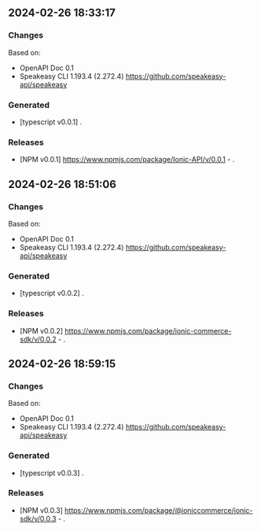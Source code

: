 

## 2024-02-26 18:33:17
### Changes
Based on:
- OpenAPI Doc 0.1 
- Speakeasy CLI 1.193.4 (2.272.4) https://github.com/speakeasy-api/speakeasy
### Generated
- [typescript v0.0.1] .
### Releases
- [NPM v0.0.1] https://www.npmjs.com/package/Ionic-API/v/0.0.1 - .

## 2024-02-26 18:51:06
### Changes
Based on:
- OpenAPI Doc 0.1 
- Speakeasy CLI 1.193.4 (2.272.4) https://github.com/speakeasy-api/speakeasy
### Generated
- [typescript v0.0.2] .
### Releases
- [NPM v0.0.2] https://www.npmjs.com/package/ionic-commerce-sdk/v/0.0.2 - .

## 2024-02-26 18:59:15
### Changes
Based on:
- OpenAPI Doc 0.1 
- Speakeasy CLI 1.193.4 (2.272.4) https://github.com/speakeasy-api/speakeasy
### Generated
- [typescript v0.0.3] .
### Releases
- [NPM v0.0.3] https://www.npmjs.com/package/@ioniccommerce/ionic-sdk/v/0.0.3 - .